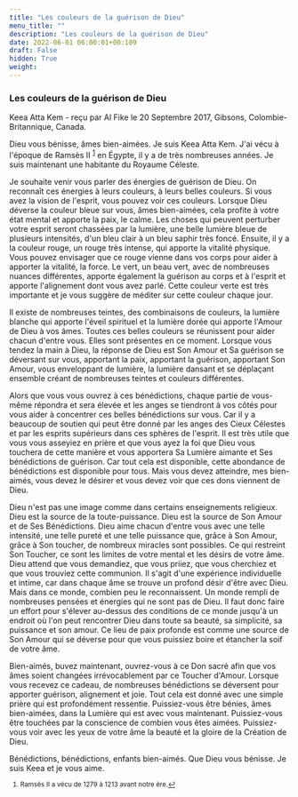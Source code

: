 ```yaml
---
title: "Les couleurs de la guérison de Dieu"
menu_title: ""
description: "Les couleurs de la guérison de Dieu"
date: 2022-06-01 06:00:01+00:109
draft: False
hidden: True
weight:
---
```

### Les couleurs de la guérison de Dieu

Keea Atta Kem - reçu par Al Fike le 20 Septembre 2017, Gibsons, Colombie-Britannique, Canada.

Dieu vous bénisse, âmes bien-aimées. Je suis Keea Atta Kem. J'ai vécu à l'époque de Ramsès II <sup id=”a1”>[1](#f1)</sup> en Égypte, il y a de très nombreuses années. Je suis maintenant une habitante du Royaume Céleste.

Je souhaite venir vous parler des énergies de guérison de Dieu. On reconnaît ces énergies à leurs couleurs, à leurs belles couleurs. Si vous avez la vision de l'esprit, vous pouvez voir ces couleurs. Lorsque Dieu déverse la couleur bleue sur vous, âmes bien-aimées, cela profite à votre état mental et apporte la paix, le calme. Les choses qui peuvent perturber votre esprit seront chassées par la lumière, une belle lumière bleue de plusieurs intensités, d'un bleu clair à un bleu saphir très foncé. Ensuite, il y a la couleur rouge, un rouge très intense, qui apporte la vitalité physique. Vous pouvez envisager que ce rouge vienne dans vos corps pour aider à apporter la vitalité, la force. Le vert, un beau vert, avec de nombreuses nuances différentes, apporte également la guérison au corps et à l'esprit et apporte l'alignement dont vous avez parlé. Cette couleur verte est très importante et je vous suggère de méditer sur cette couleur chaque jour.

Il existe de nombreuses teintes, des combinaisons de couleurs, la lumière blanche qui apporte l'éveil spirituel et la lumière dorée qui apporte l'Amour de Dieu à vos âmes. Toutes ces belles couleurs se réunissent pour aider chacun d'entre vous. Elles sont présentes en ce moment. Lorsque vous tendez la main à Dieu, la réponse de Dieu est Son Amour et Sa guérison se déversant sur vous, apportant la paix, apportant la guérison, apportant Son Amour, vous enveloppant de lumière, la lumière dansant et se déplaçant ensemble créant de nombreuses teintes et couleurs différentes.

Alors que vous vous ouvrez à ces bénédictions, chaque partie de vous-même répondra et sera élevée et les anges se tiendront à vos côtés pour vous aider à concentrer ces belles bénédictions sur vous. Car il y a beaucoup de soutien qui peut être donné par les anges des Cieux Célestes et par les esprits supérieurs dans ces sphères de l'esprit. Il est très utile que vous vous asseyiez en prière et que vous ayez la foi que Dieu vous touchera de cette manière et vous apportera Sa Lumière aimante et Ses bénédictions de guérison. Car tout cela est disponible, cette abondance de bénédictions est disponible pour tous. Mais vous devez atteindre, mes bien-aimés, vous devez le désirer et vous devez voir que ces dons viennent de Dieu.

Dieu n'est pas une image comme dans certains enseignements religieux. Dieu est la source de la toute-puissance. Dieu est la source de Son Amour et de Ses Bénédictions. Dieu aime chacun d'entre vous avec une telle intensité, une telle pureté et une telle puissance que, grâce à Son Amour, grâce à Son toucher, de nombreux miracles sont possibles. Ce qui restreint Son Toucher, ce sont les limites de votre mental et les désirs de votre âme. Dieu attend que vous demandiez, que vous priiez, que vous cherchiez et que vous trouviez cette communion. Il s'agit d'une expérience individuelle et intime, car dans chaque âme se trouve un profond désir d'être avec Dieu. Mais dans ce monde, combien peu le reconnaissent. Un monde rempli de nombreuses pensées et énergies qui ne sont pas de Dieu. Il faut donc faire un effort pour s'élever au-dessus des conditions de ce monde jusqu'à un endroit où l'on peut rencontrer Dieu dans toute sa beauté, sa simplicité, sa puissance et son amour. Ce lieu de paix profonde est comme une source de Son Amour qui se déverse pour que vous puissiez boire et étancher la soif de votre âme.

Bien-aimés, buvez maintenant, ouvrez-vous à ce Don sacré afin que vos âmes soient changées irrévocablement par ce Toucher d'Amour. Lorsque vous recevez ce cadeau, de nombreuses bénédictions se déversent pour apporter guérison, alignement et joie. Tout cela est donné avec une simple prière qui est profondément ressentie. Puissiez-vous être bénies, âmes bien-aimées, dans la Lumière qui est avec vous maintenant. Puissiez-vous être touchées par la conscience de combien vous êtes aimées. Puissiez-vous voir avec les yeux de votre âme la beauté et la gloire de la Création de Dieu.

Bénédictions, bénédictions, enfants bien-aimés. Que Dieu vous bénisse. Je suis Keea et je vous aime.
<small>

1. <large id=”f1”> Ramsès II a vécu de 1279 à 1213 avant notre ère.[↩](#a1)

